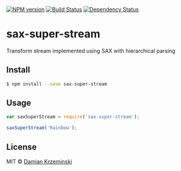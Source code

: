 [![NPM version][npm-image]][npm-url]
[![Build Status][travis-image]][travis-url]
[![Dependency Status][gemnasium-image]][gemnasium-url]

# sax-super-stream

Transform stream implemented using SAX with hierarchical parsing

## Install

```sh
$ npm install --save sax-super-stream
```

## Usage

```js
var saxSuperStream = require('sax-super-stream');

saxSuperStream('Rainbow');
```

## License

MIT © [Damian Krzeminski](https://code42day.com)

[npm-image]: https://img.shields.io/npm/v/sax-super-stream.svg
[npm-url]: https://npmjs.org/package/sax-super-stream

[travis-url]: https://travis-ci.org/code42day/sax-super-stream
[travis-image]: https://img.shields.io/travis/code42day/sax-super-stream.svg

[gemnasium-image]: https://img.shields.io/gemnasium/code42day/sax-super-stream.svg
[gemnasium-url]: https://gemnasium.com/code42day/sax-super-stream
